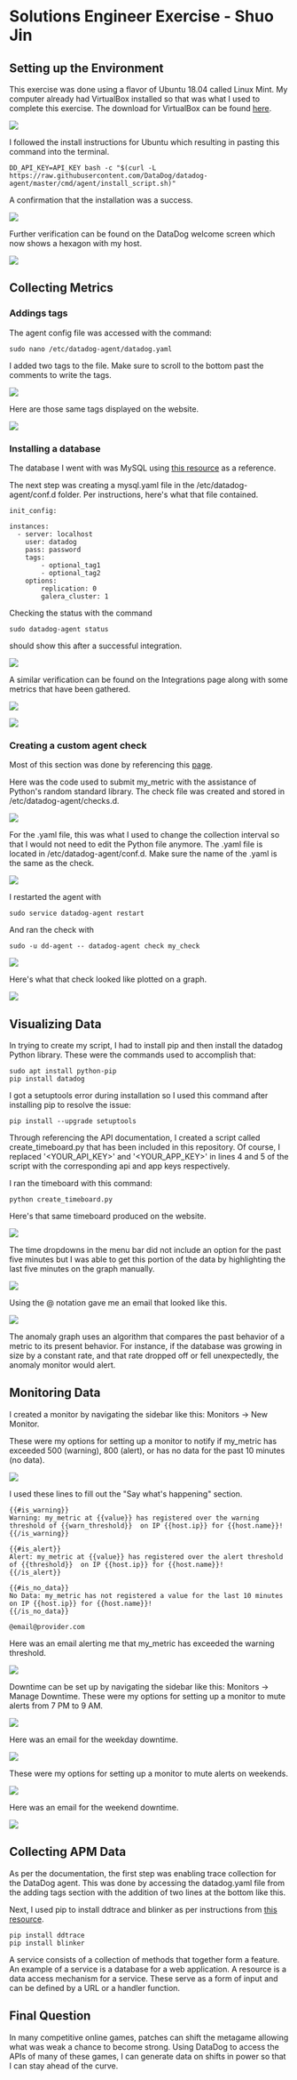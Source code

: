 # Solutions Engineer Exercise - Shuo Jin


## Setting up the Environment

This exercise was done using a flavor of Ubuntu 18.04 called Linux Mint. My computer already had VirtualBox installed so that was what I used to complete this exercise. The download for VirtualBox can be found [here](https://www.virtualbox.org/wiki/Downloads). 

![](img/1_1.PNG?raw=true)

I followed the install instructions for Ubuntu which resulting in pasting this command into the terminal. 
```
DD_API_KEY=API_KEY bash -c "$(curl -L https://raw.githubusercontent.com/DataDog/datadog-agent/master/cmd/agent/install_script.sh)"
```
A confirmation that the installation was a success. 

![](img/1_2.PNG?raw=true)

Further verification can be found on the DataDog welcome screen which now shows a hexagon with my host. 

![](img/1_3.PNG?raw=true)

## Collecting Metrics
### Addings tags

The agent config file was accessed with the command:
```
sudo nano /etc/datadog-agent/datadog.yaml
```

I added two tags to the file. Make sure to scroll to the bottom past the comments to write the tags. 

![](img/2_1.PNG?raw=true)

Here are those same tags displayed on the website. 

![](img/2_3.PNG?raw=true)

### Installing a database

The database I went with was MySQL using [this resource](https://www.digitalocean.com/community/tutorials/how-to-install-mysql-on-ubuntu-18-04) as a reference. 

The next step was creating a mysql.yaml file in the /etc/datadog-agent/conf.d folder. Per instructions, here's what that file contained.
```
init_config:

instances:
  - server: localhost
    user: datadog
    pass: password
    tags:
        - optional_tag1
        - optional_tag2
    options:
        replication: 0
        galera_cluster: 1
```

Checking the status with the command
```
sudo datadog-agent status
```
should show this after a successful integration. 

![](img/2_2.PNG?raw=true)

A similar verification can be found on the Integrations page along with some metrics that have been gathered. 

![](img/2_4.PNG?raw=true)

![](img/2_5.PNG?raw=true)

### Creating a custom agent check
Most of this section was done by referencing this [page](https://docs.datadoghq.com/developers/agent_checks/).

Here was the code used to submit my_metric with the assistance of Python's random standard library. The check file was created and stored in /etc/datadog-agent/checks.d. 

![](img/2_6.PNG?raw=true)

For the .yaml file, this was what I used to change the collection interval so that I would not need to edit the Python file anymore. The .yaml file is located in /etc/datadog-agent/conf.d. Make sure the name of the .yaml is the same as the check.  

![](img/2_7.PNG?raw=true)

I restarted the agent with
```
sudo service datadog-agent restart
```

And ran the check with
```
sudo -u dd-agent -- datadog-agent check my_check
```

![](img/2_8.PNG?raw=true)

Here's what that check looked like plotted on a graph. 

![](img/2_9.PNG?raw=true)

## Visualizing Data

In trying to create my script, I had to install pip and then install the datadog Python library. These were the commands used to accomplish that:

```
sudo apt install python-pip
pip install datadog
```

I got a setuptools error during installation so I used this command after installing pip to resolve the issue:

```
pip install --upgrade setuptools
```

Through referencing the API documentation, I created a script called create_timeboard.py that has been included in this repository. Of course, I replaced '<YOUR_API_KEY>' and '<YOUR_APP_KEY>' in lines 4 and 5 of the script with the corresponding api and app keys respectively.

I ran the timeboard with this command:
```
python create_timeboard.py
```

Here's that same timeboard produced on the website. 

![](img/3_1.PNG?raw=true)

The time dropdowns in the menu bar did not include an option for the past five minutes but I was able to get this portion of the data by highlighting the last five minutes on the graph manually. 

![](img/3_2.PNG?raw=true)

Using the @ notation gave me an email that looked like this.

![](img/3_4.PNG?raw=true)

The anomaly graph uses an algorithm that compares the past behavior of a metric to its present behavior. For instance, if the database was growing in size by a constant rate, and that rate dropped off or fell unexpectedly, the anomaly monitor would alert.

## Monitoring Data
I created a monitor by navigating the sidebar like this: Monitors -> New Monitor. 

These were my options for setting up a monitor to notify if my_metric has exceeded 500 (warning), 800 (alert), or has no data for the past 10 minutes (no data). 

![](img/4_1.PNG?raw=true)

I used these lines to fill out the "Say what's happening" section.

```
{{#is_warning}}
Warning: my_metric at {{value}} has registered over the warning threshold of {{warn_threshold}}  on IP {{host.ip}} for {{host.name}}!
{{/is_warning}}

{{#is_alert}}
Alert: my_metric at {{value}} has registered over the alert threshold of {{threshold}}  on IP {{host.ip}} for {{host.name}}!
{{/is_alert}}

{{#is_no_data}}
No Data: my_metric has not registered a value for the last 10 minutes on IP {{host.ip}} for {{host.name}}!
{{/is_no_data}} 

@email@provider.com
```

Here was an email alerting me that my_metric has exceeded the warning threshold. 

![](img/4_2.PNG?raw=true)

Downtime can be set up by navigating the sidebar like this: Monitors -> Manage Downtime. 
These were my options for setting up a monitor to mute alerts from 7 PM to 9 AM. 

![](img/4_3.PNG?raw=true)

Here was an email for the weekday downtime. 

![](img/4_4.PNG?raw=true)

These were my options for setting up a monitor to mute alerts on weekends.

![](img/4_5.PNG?raw=true)

Here was an email for the weekend downtime. 

![](img/4_6.PNG?raw=true)

## Collecting APM Data

As per the documentation, the first step was enabling trace collection for the DataDog agent. This was done by accessing the datadog.yaml file from the adding tags section with the addition of two lines at the bottom like this.

Next, I used pip to install ddtrace and blinker as per instructions from [this resource](http://pypi.datadoghq.com/trace/docs/web_integrations.html#flask). 

```
pip install ddtrace
pip install blinker
```

A service consists of a collection of methods that together form a feature. An example of a service is a database for a web application. A resource is a data access mechanism for a service. These serve as a form of input and can be defined by a URL or a handler function. 
 
## Final Question

In many competitive online games, patches can shift the metagame allowing what was weak a chance to become strong. Using DataDog to access the APIs of many of these games, I can generate data on shifts in power so that I can stay ahead of the curve. 

